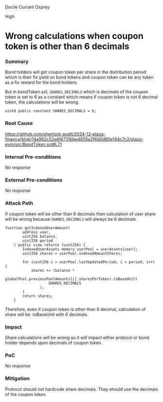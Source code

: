 Docile Currant Osprey

High

# Wrong calculations when coupon token is other than 6 decimals

### Summary

Bond holders will get coupon token per share in the distribution period which is their fix yield on bond tokens and coupon token can be any token as a fix reward for the bond holders.

But in bondToken.sol, `SHARES_DECIMALS` which is decimals of the coupon token is set to 6 as a constant which means if coupon token is not 6 decimal token, the calculations will be wrong.

```solidity
uint8 public constant SHARES_DECIMALS = 6;
``` 

### Root Cause

https://github.com/sherlock-audit/2024-12-plaza-finance/blob/14a962c52a8f4731bbe4655a2f6d0d85e144c7c2/plaza-evm/src/BondToken.sol#L71

### Internal Pre-conditions

_No response_

### External Pre-conditions

_No response_

### Attack Path

If coupon token will be other than 6 decimals then calculation of user share will be wrong because `SHARES_DECIMALS` will always be 6 decimals.

```solidity
function getIndexedUserAmount(
        address user,
        uint256 balance,
        uint256 period
    ) public view returns (uint256) {
        IndexedUserAssets memory userPool = userAssets[user];
        uint256 shares = userPool.indexedAmountShares;

        for (uint256 i = userPool.lastUpdatedPeriod; i < period; i++) {
            shares += (balance *
                globalPool.previousPoolAmounts[i].sharesPerToken).toBaseUnit(
                    SHARES_DECIMALS
                );
        }
        return shares;
    }
```
Therefore, even if coupon token is other than 6 decimal, calculation of share will be .toBaseUnit with 6 decimals.

### Impact

Share calculations will be wrong so it will impact either protocol or bond holder depends upon decimals of coupon token.

### PoC

_No response_

### Mitigation

Protocol should not hardcode share decimals. They should use the decimals of the coupon token.